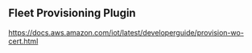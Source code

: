 ## Fleet Provisioning Plugin

https://docs.aws.amazon.com/iot/latest/developerguide/provision-wo-cert.html
